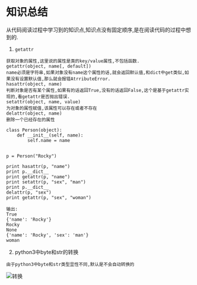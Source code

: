 知识总结
===

从代码阅读过程中学习到的知识点,知识点没有固定顺序,是在阅读代码的过程中想到的.

1. `getattr`

```
获取对象的属性,这里说的属性是类的key/value属性,不包括函数.
getattr(object, name[, default])
name必须是字符串,如果对象没有name这个属性的话,就会返回默认值,和dict中get类似,如果没有设置默认值,那么就会报错AtrributeError.
hasattr(object, name)
判断对象是否有某个属性,如果有的话返回True,没有的话返回False,这个是基于getattr实现的,看getattr是否抛出错误.
setattr(object, name, value)
为对象的属性赋值,该属性可以存在或者不存在
delattr(object, name)
删除一个已经存在的属性

class Person(object):
    def __init__(self, name):
        self.name = name


p = Person("Rocky")

print hasattr(p, "name")
print p.__dict__
print getattr(p, "name")
print setattr(p, "sex", "man")
print p.__dict__
delattr(p, "sex")
print getattr(p, "sex", "woman")

输出:
True
{'name': 'Rocky'}
Rocky
None
{'name': 'Rocky', 'sex': 'man'}
woman

```

2. python3中byte和str的转换

`由于python3中byte和str类型显性不同,默认是不会自动转换的`

![转换](https://raw.githubusercontent.com/hellorocky/blog/master/picture/byte2str.jpg)
